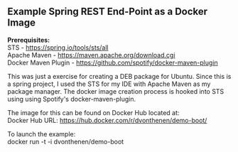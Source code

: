 ## Example Spring REST End-Point as a Docker Image

**Prerequisites:**  
STS - https://spring.io/tools/sts/all  
Apache Maven - https://maven.apache.org/download.cgi  
Docker Maven Plugin - https://github.com/spotify/docker-maven-plugin

This was just a exercise for creating a DEB package for Ubuntu. Since this is a spring project, I used the STS for my IDE with Apache Maven as my package manager. The docker image creation process is hooked into STS using using Spotify's docker-maven-plugin.

The image for this can be found on Docker Hub located at:  
Docker Hub URL: https://hub.docker.com/r/dvonthenen/demo-boot/

To launch the example:  
docker run -t -i dvonthenen/demo-boot
